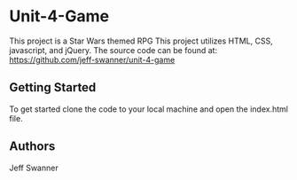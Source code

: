 # Unit-4-Game

This project is a Star Wars themed RPG This project utilizes HTML, CSS, javascript, and jQuery. The source code can be found at: https://github.com/jeff-swanner/unit-4-game

## Getting Started

To get started clone the code to your local machine and open the index.html file. 

## Authors

Jeff Swanner
